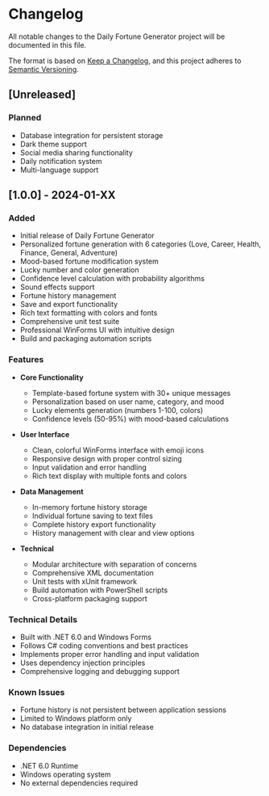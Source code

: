 # Changelog

All notable changes to the Daily Fortune Generator project will be documented in this file.

The format is based on [Keep a Changelog](https://keepachangelog.com/en/1.0.0/),
and this project adheres to [Semantic Versioning](https://semver.org/spec/v2.0.0.html).

## [Unreleased]

### Planned
- Database integration for persistent storage
- Dark theme support
- Social media sharing functionality
- Daily notification system
- Multi-language support

## [1.0.0] - 2024-01-XX

### Added
- Initial release of Daily Fortune Generator
- Personalized fortune generation with 6 categories (Love, Career, Health, Finance, General, Adventure)
- Mood-based fortune modification system
- Lucky number and color generation
- Confidence level calculation with probability algorithms
- Sound effects support
- Fortune history management
- Save and export functionality
- Rich text formatting with colors and fonts
- Comprehensive unit test suite
- Professional WinForms UI with intuitive design
- Build and packaging automation scripts

### Features
- **Core Functionality**
  - Template-based fortune system with 30+ unique messages
  - Personalization based on user name, category, and mood
  - Lucky elements generation (numbers 1-100, colors)
  - Confidence levels (50-95%) with mood-based calculations

- **User Interface**
  - Clean, colorful WinForms interface with emoji icons
  - Responsive design with proper control sizing
  - Input validation and error handling
  - Rich text display with multiple fonts and colors

- **Data Management**
  - In-memory fortune history storage
  - Individual fortune saving to text files
  - Complete history export functionality
  - History management with clear and view options

- **Technical**
  - Modular architecture with separation of concerns
  - Comprehensive XML documentation
  - Unit tests with xUnit framework
  - Build automation with PowerShell scripts
  - Cross-platform packaging support

### Technical Details
- Built with .NET 6.0 and Windows Forms
- Follows C# coding conventions and best practices
- Implements proper error handling and input validation
- Uses dependency injection principles
- Comprehensive logging and debugging support

### Known Issues
- Fortune history is not persistent between application sessions
- Limited to Windows platform only
- No database integration in initial release

### Dependencies
- .NET 6.0 Runtime
- Windows operating system
- No external dependencies required
